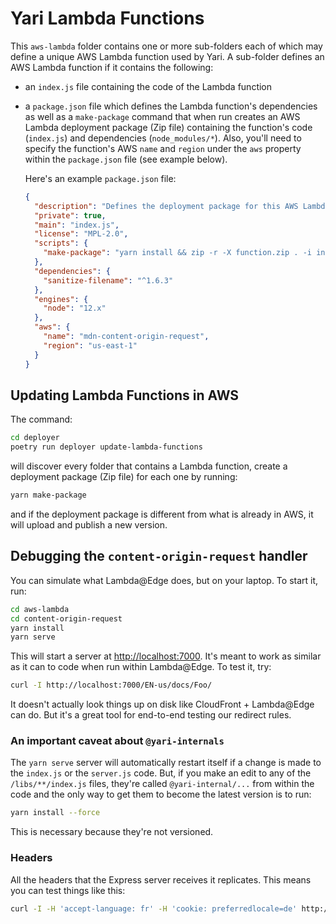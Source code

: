 # Yari Lambda Functions

This `aws-lambda` folder contains one or more sub-folders each of which may
define a unique AWS Lambda function used by Yari. A sub-folder defines an AWS
Lambda function if it contains the following:

- an `index.js` file containing the code of the Lambda function
- a `package.json` file which defines the Lambda function's dependencies as
  well as a `make-package` command that when run creates an AWS Lambda
  deployment package (Zip file) containing the function's code (`index.js`)
  and dependencies (`node_modules/*`). Also, you'll need to specify the
  function's AWS `name` and `region` under the `aws` property within the
  `package.json` file (see example below).

  Here's an example `package.json` file:

  ```json
  {
    "description": "Defines the deployment package for this AWS Lambda function.",
    "private": true,
    "main": "index.js",
    "license": "MPL-2.0",
    "scripts": {
      "make-package": "yarn install && zip -r -X function.zip . -i index.js 'node_modules/*'"
    },
    "dependencies": {
      "sanitize-filename": "^1.6.3"
    },
    "engines": {
      "node": "12.x"
    },
    "aws": {
      "name": "mdn-content-origin-request",
      "region": "us-east-1"
    }
  }
  ```

## Updating Lambda Functions in AWS

The command:

```sh
cd deployer
poetry run deployer update-lambda-functions
```

will discover every folder that contains a Lambda function, create a
deployment package (Zip file) for each one by running:

```sh
yarn make-package
```

and if the deployment package is different from what is already in AWS,
it will upload and publish a new version.

## Debugging the `content-origin-request` handler

You can simulate what Lambda@Edge does, but on your laptop.
To start it, run:

```sh
cd aws-lambda
cd content-origin-request
yarn install
yarn serve
```

This will start a server at <http://localhost:7000>. It's meant to work as similar
as it can to code when run within Lambda@Edge. To test it, try:

```sh
curl -I http://localhost:7000/EN-us/docs/Foo/
```

It doesn't actually look things up on disk like CloudFront + Lambda@Edge can do.
But it's a great tool for end-to-end testing our redirect rules.

### An important caveat about `@yari-internals`

The `yarn serve` server will automatically restart itself if a change is
made to the `index.js` or the `server.js` code.
But, if you make an edit to any of the `/libs/**/index.js` files, they're
called `@yari-internal/...` from within the code and the only way to get them
to become the latest version is to run:

```sh
yarn install --force
```

This is necessary because they're not versioned.

### Headers

All the headers that the Express server receives it replicates. This means you can
test things like this:

```sh
curl -I -H 'accept-language: fr' -H 'cookie: preferredlocale=de' http://localhost:7000/docs/Web
```
